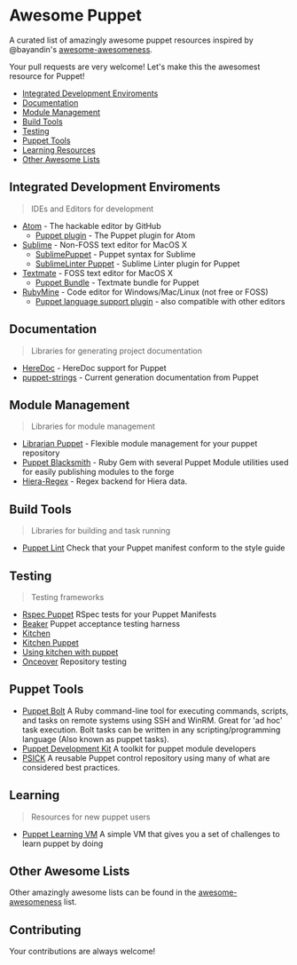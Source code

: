 # Awesome Puppet

A curated list of amazingly awesome puppet resources inspired by @bayandin's [awesome-awesomeness](https://github.com/bayandin/awesome-awesomeness).

Your pull requests are very welcome! Let's make this the awesomest resource for Puppet!

- [Integrated Development Enviroments](#integrated-development-enviroments)
- [Documentation](#documentation)
- [Module Management](#module-management)
- [Build Tools](#build-tools)
- [Testing](#testing)
- [Puppet Tools](#puppet-tools)
- [Learning Resources](#learning)
- [Other Awesome Lists](#other-awesome-lists)

## Integrated Development Enviroments

> IDEs and Editors for development

- [Atom](https://github.com/atom/atom) - The hackable editor by GitHub
  - [Puppet plugin](https://github.com/atom/language-puppet) - The Puppet plugin for Atom
- [Sublime](http://www.sublimetext.com/) - Non-FOSS text editor for MacOS X
  - [SublimePuppet](https://github.com/russCloak/SublimePuppet) - Puppet syntax for Sublime
  - [SublimeLinter Puppet](https://github.com/stopdropandrew/SublimeLinter-puppet-lint) - Sublime Linter plugin for Puppet
- [Textmate](https://github.com/textmate/textmate) - FOSS text editor for MacOS X
  - [Puppet Bundle](https://github.com/cburyta/puppet-textmate.tmbundle) - Textmate bundle for Puppet
- [RubyMine](https://www.jetbrains.com/ruby/) - Code editor for Windows/Mac/Linux (not free or FOSS)
  - [Puppet language support plugin](https://plugins.jetbrains.com/plugin/7180-puppet-support) - also compatible with other editors

## Documentation

> Libraries for generating project documentation

- [HereDoc](http://puppet-on-the-edge.blogspot.com/2014/03/heredoc-is-here.html) - HereDoc support for Puppet
- [puppet-strings](https://puppet.com/blog/using-puppet-strings-generate-great-documentation-puppet-modules) - Current generation documentation from Puppet

## Module Management

> Libraries for module management

- [Librarian Puppet](http://librarian-puppet.com/) - Flexible module management for your puppet repository
- [Puppet Blacksmith](https://github.com/voxpupuli/puppet-blacksmith) - Ruby Gem with several Puppet Module utilities used for easily publishing modules to the forge
- [Hiera-Regex](https://github.com/jjulien/hiera-regex/) - Regex backend for Hiera data.

## Build Tools

> Libraries for building and task running

- [Puppet Lint](https://github.com/rodjek/puppet-lint) Check that your Puppet manifest conform to the style guide

## Testing

> Testing frameworks

- [Rspec Puppet](https://github.com/rodjek/rspec-puppet) RSpec tests for your Puppet Manifests
- [Beaker](https://github.com/puppetlabs/beaker) Puppet acceptance testing harness
- [Kitchen](http://kitchen.ci/)
- [Kitchen Puppet](https://github.com/neillturner/kitchen-puppet)
- [Using kitchen with puppet](http://ehaselwanter.com/en/blog/2014/05/08/using-test-kitchen-with-puppet/)
- [Onceover](https://github.com/dylanratcliffe/onceover) Repository testing

## Puppet Tools

- [Puppet Bolt](https://github.com/puppetlabs/bolt)  A Ruby command-line tool for executing commands, scripts, and tasks on remote systems using SSH and WinRM. Great for 'ad hoc' task execution. Bolt tasks can be written in any scripting/programming language (Also known as puppet tasks).
- [Puppet Development Kit](https://puppet.com/docs/pdk/1.0/index.html) A toolkit for puppet module developers
- [PSICK](https://github.com/example42/psick) A reusable Puppet control repository using many of what are considered best practices.

## Learning

> Resources for new puppet users

- [Puppet Learning VM](https://puppet.com/download-learning-vm) A simple VM that gives you a set of challenges to learn puppet by doing

## Other Awesome Lists

Other amazingly awesome lists can be found in the [awesome-awesomeness](https://github.com/bayandin/awesome-awesomeness) list.

## Contributing

Your contributions are always welcome!

